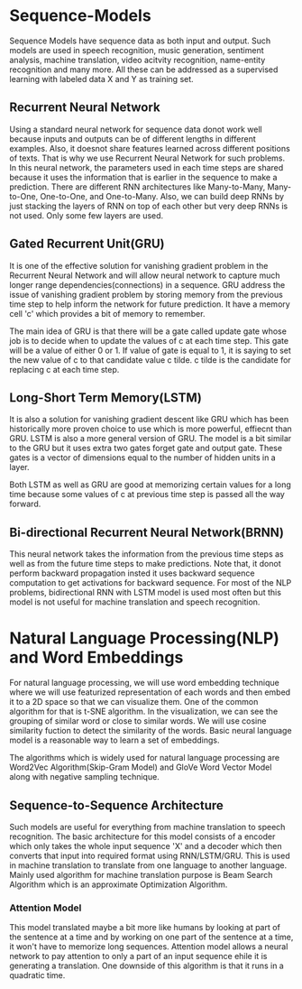 # Sequence-Models

Sequence Models have sequence data as both input and output. Such models are used in speech recognition, music generation, sentiment analysis, machine translation, video acitvity recognition, name-entity recognition and many more. All these can be addressed as a supervised learning with labeled data X and Y as training set.

## Recurrent Neural Network

Using a standard neural network for sequence data donot work well because inputs and outputs can be of different lengths in different examples. Also, it doesnot share features learned across different positions of texts. That is why we use Recurrent Neural Network for such problems. In this neural network, the parameters used in each time steps are shared because it uses the information that is earlier in the sequence to make a prediction. There are different RNN architectures like Many-to-Many, Many-to-One, One-to-One, and One-to-Many. Also, we can build deep RNNs by just stacking the layers of RNN on top of each other but very deep RNNs is not used. Only some few layers are used.

## Gated Recurrent Unit(GRU)

It is one of the effective solution for vanishing gradient problem in the Recurrent Neural Network and will allow neural network to capture much longer range dependencies(connections) in a sequence. GRU address the issue of vanishing gradient problem by storing memory from the previous time step to help inform the network for future prediction. It have a memory cell 'c' which provides a bit of memory to remember. 

The main idea of GRU is that there will be a gate called update gate whose job is to decide when to update the values of c at each time step. This gate will be a value of either 0 or 1. If value of gate is equal to 1, it is saying to set the new value of c to that candidate value c tilde.
c tilde is the candidate for replacing c at each time step.

## Long-Short Term Memory(LSTM)

It is also a solution for vanishing gradient descent like GRU which has been historically more proven choice to use which is more powerful, effiecnt than GRU. LSTM is also a more general version of GRU. The model is a bit similar to the GRU but it uses extra two gates forget gate and output gate. These gates is a vector of dimensions equal to the number of hidden units in a layer. 

Both LSTM as well as GRU are good at memorizing certain values for a long time because some values of c at previous time step is passed all the way forward.

## Bi-directional Recurrent Neural Network(BRNN)

This neural network takes the information from the previous time steps as well as from the future time steps to make predictions. Note that, it donot perform backward propagation insted it uses backward sequence computation to get activations for backward sequence. For most of the NLP problems, bidirectional RNN with LSTM model is used most often but this model is not useful for machine translation and speech recognition.

# Natural Language Processing(NLP) and Word Embeddings

For natural language processing, we will use word embedding technique where we will use featurized representation of each words and then embed it to a 2D space so that we can visualize them. One of the common algorithm for that is t-SNE algorithm. In the visualization, we can see the grouping of similar word or close to similar words. We will use cosine similarity fuction to detect the similarity of the words. Basic neural language model is a reasonable way to learn a set of embeddings.

The algorithms which is widely used for natural language processing are Word2Vec Algorithm(Skip-Gram Model) and GloVe Word Vector Model along with negative sampling technique.

## Sequence-to-Sequence Architecture

Such models are useful for everything from machine translation to speech recognition. The basic architecture for this model consists of a encoder which only takes the whole input sequence 'X' and a decoder which then converts that input into required format using RNN/LSTM/GRU. This is used in machine translation to translate from one language to another language. Mainly used algorithm for machine translation purpose is Beam Search Algorithm which is an approximate Optimization Algorithm.

### Attention Model

This model translated maybe a bit more like humans by looking at part of the sentence at a time and by working on one part of the sentence at a time, it won't have to memorize long sequences. Attention model allows a neural network to pay attention to only a part of an input sequence ehile it is generating a translation. One downside of this algorithm is that it runs in a quadratic time.
